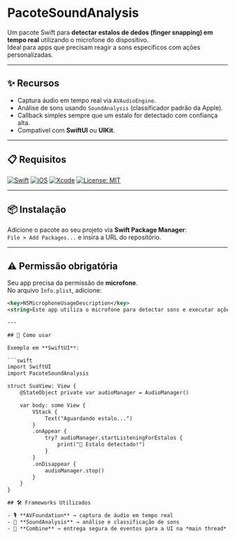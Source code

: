 # PacoteSoundAnalysis

Um pacote Swift para **detectar estalos de dedos (finger snapping) em tempo real** utilizando o microfone do dispositivo.  
Ideal para apps que precisam reagir a sons específicos com ações personalizadas.

---

## ✨ Recursos
- Captura áudio em tempo real via `AVAudioEngine`.
- Análise de sons usando `SoundAnalysis` (classificador padrão da Apple).
- Callback simples sempre que um estalo for detectado com confiança alta.
- Compatível com **SwiftUI** ou **UIKit**.

---

## 📋 Requisitos
[![Swift](https://img.shields.io/badge/Swift-5.5-orange?logo=swift)](https://swift.org)
[![iOS](https://img.shields.io/badge/iOS-15.0%2B-blue?logo=apple)](https://developer.apple.com/ios/)
[![Xcode](https://img.shields.io/badge/Xcode-13%2B-blue?logo=xcode)](https://developer.apple.com/xcode/)
[![License: MIT](https://img.shields.io/badge/License-MIT-green.svg)](LICENSE)

---

## 📦 Instalação
Adicione o pacote ao seu projeto via **Swift Package Manager**:  
`File > Add Packages...` e insira a URL do repositório.

---

## ⚠️ Permissão obrigatória
Seu app precisa da permissão de **microfone**.  
No arquivo `Info.plist`, adicione:

```xml
<key>NSMicrophoneUsageDescription</key>
<string>Este app utiliza o microfone para detectar sons e executar ações por comando de áudio.</string>

---

## 🚀 Como usar

Exemplo em **SwiftUI**:

```swift
import SwiftUI
import PacoteSoundAnalysis

struct SuaView: View {
    @StateObject private var audioManager = AudioManager()

    var body: some View {
        VStack {
            Text("Aguardando estalo...")
        }
        .onAppear {
            try? audioManager.startListeningForEstalos {
                print("👏 Estalo detectado!")
            }
        }
        .onDisappear {
            audioManager.stop()
        }
    }
}

## 🛠 Frameworks Utilizados

- 🎙 **AVFoundation** → captura de áudio em tempo real  
- 🧠 **SoundAnalysis** → análise e classificação de sons  
- 🔗 **Combine** → entrega segura de eventos para a UI na *main thread*  


